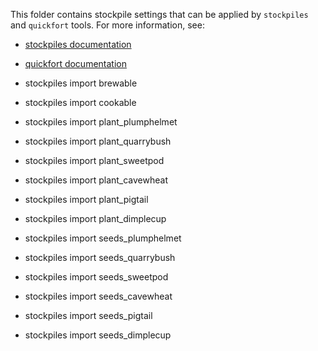 This folder contains stockpile settings that can be applied by `stockpiles` and
`quickfort` tools. For more information, see:

* [stockpiles documentation](https://docs.dfhack.org/en/latest/docs/tools/stockpiles.html)
* [quickfort documentation](https://docs.dfhack.org/en/latest/docs/guides/quickfort-user-guide.html)

* stockpiles import brewable
* stockpiles import cookable

* stockpiles import plant_plumphelmet
* stockpiles import plant_quarrybush
* stockpiles import plant_sweetpod
* stockpiles import plant_cavewheat
* stockpiles import plant_pigtail
* stockpiles import plant_dimplecup

* stockpiles import seeds_plumphelmet
* stockpiles import seeds_quarrybush
* stockpiles import seeds_sweetpod
* stockpiles import seeds_cavewheat
* stockpiles import seeds_pigtail
* stockpiles import seeds_dimplecup

